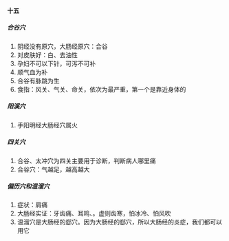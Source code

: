 #### 十五
##### 合谷穴
1. 阴经没有原穴，大肠经原穴：合谷
2. 对皮肤好：白、去油性
3. 孕妇不可以下针，可泻不可补
4. 顺气血为补
5. 合谷有脉跳为生
6. 食指：风关、气关、命关，依次为最严重，第一个是靠近身体的
##### 阳溪穴
1. 手阳明经大肠经穴属火
##### 四关穴
1. 合谷、太冲穴为四关主要用于诊断，判断病人哪里痛
2. 合谷穴：气越足，越高越大
##### 偏历穴和温溜穴
1. 症状：肩痛
2. 大肠经实证：牙齿痛、耳鸣、。虚则齿寒，怕冰冷、怕风吹
3. 温溜穴是大肠经的郄穴。因为大肠经的郄穴，所以大肠经的炎症，我们都可以用它